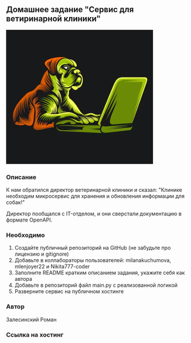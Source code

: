 ## Домашнее задание "Сервис для ветиринарной клиники"
![Alt text](assets/image.png)

### Описание 
К нам обратился директор ветеринарной клиники и сказал:
"Клинике необходим микросервис для хранения и обновления информации для собак!"

Директор пообщался с IT-отделом, и они сверстали документацию в формате OpenAPI.

### Необходимо

1. Создайте публичный репозиторий на GitHub
(не забудьте про лицензию и gitignore)
2. Добавьте в коллабораторы пользователей:
milanakuchumova, mlenjoyer22 и Nikita777-coder
3. Заполните README кратким описанием задания, укажите себя как автора
4. Добавьте в репозиторий файл main.py с реализованной логикой
5. Разверните сервис на публичном хостинге

### Автор

Залесинский Роман

### Ссылка на хостинг

